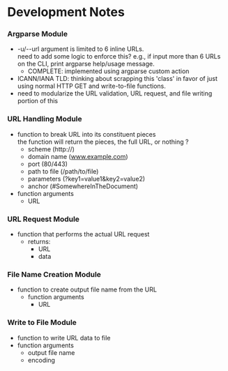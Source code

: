 # Development Notes
### Argparse Module
- -u/--url argument is limited to 6 inline URLs.<br>
  need to add some logic to enforce this?
  e.g., if input more than 6 URLs on the CLI,
  print argparse help/usage message.
  - COMPLETE: implemented using argparse custom action
- ICANN/IANA TLD: thinking about scrapping this 'class' in favor
  of just using normal HTTP GET and write-to-file functions.
- need to modularize the URL validation, URL request, and file writing portion of this


### URL Handling Module
- function to break URL into its constituent pieces <br>
  the function will return the pieces, the full URL, or nothing ?
    - scheme (http://)
    - domain name (www.example.com)
    - port (80/443)
    - path to file (/path/to/file)
    - parameters (?key1=value1&key2=value2)
    - anchor (#SomewhereInTheDocument)
- function arguments
    - URL


### URL Request Module
- function that performs the actual URL request
    - returns:
        - URL
        - data


### File Name Creation Module
- function to create output file name from the URL
    - function arguments
        - URL


### Write to File Module
- function to write URL data to file
- function arguments
    - output file name
    - encoding